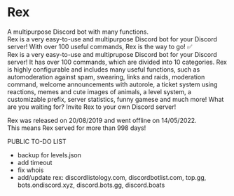 # Rex
A multipurpose Discord bot with many functions.  
Rex is a very easy-to-use and multipurpose Discord bot for your Discord server! With over 100 useful commands, Rex is the way to go! ✅  
Rex is a very easy-to-use and multiprupose Discord bot for your Discord server! It has over 100 commands, which are divided into 10 categories. Rex is highly configurable and includes many useful functions, such as automoderation against spam, swearing, links and raids, moderation command, welcome announcements with autorole, a ticket system using reactions, memes and cute images of animals, a level system, a customizable prefix, server statistics, funny gamese and much more! What are you waiting for? Invite Rex to your own Discord server!  
  
Rex was released on 20/08/2019 and went offline on 14/05/2022.  
This means Rex served for more than 998 days!  
  
PUBLIC TO-DO LIST  
- backup for levels.json  
- add timeout  
- fix whois  
- add/update rex: discordlistology.com, discordbotlist.com, top.gg, bots.ondiscord.xyz, discord.bots.gg, discord.boats  
